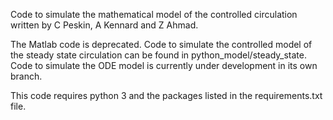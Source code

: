 Code to simulate the mathematical model of the controlled circulation written by C Peskin, A Kennard and Z Ahmad.

The Matlab code is deprecated. Code to simulate the controlled model of the steady state circulation can be found in python_model/steady_state. Code to simulate the ODE model is currently under development in its own branch.

This code requires python 3 and the packages listed in the requirements.txt file.   
